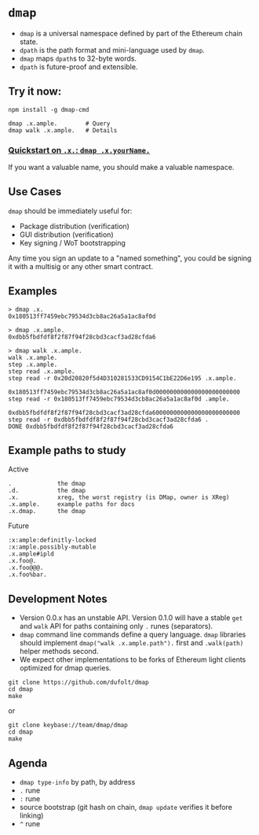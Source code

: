 `dmap`
===

* `dmap` is a universal namespace defined by part of the Ethereum chain state.
* `dpath` is the path format and mini-language used by `dmap`.
* `dmap` maps `dpath`s to 32-byte words.
* `dpath` is future-proof and extensible.

Try it now:
---
```
npm install -g dmap-cmd

dmap .x.ample.        # Query
dmap walk .x.ample.   # Details
```

### [Quickstart on `.x.`: `dmap .x.yourName.`](https://github.com/dufolt/dmap/blob/master/doc/quickstart.md)

If you want a valuable name, you should make a valuable namespace.

Use Cases
---

`dmap` should be immediately useful for:

* Package distribution (verification)
* GUI distribution (verification)
* Key signing / WoT bootstrapping

Any time you sign an update to a "named something", you could be signing it with a multisig or any other smart contract.

Examples
---
```
> dmap .x.
0x180513ff7459ebc79534d3cb8ac26a5a1ac8af0d

> dmap .x.ample.
0xdbb5fbdfdf8f2f87f94f28cbd3cacf3ad28cfda6

> dmap walk .x.ample.
walk .x.ample.
step .x.ample.
step read .x.ample.
step read -r 0x20d20820f5d4D310281533CD9154C1bE22D6e195 .x.ample.
     0x180513ff7459ebc79534d3cb8ac26a5a1ac8af0d000000000000000000000000
step read -r 0x180513ff7459ebc79534d3cb8ac26a5a1ac8af0d .ample.
     0xdbb5fbdfdf8f2f87f94f28cbd3cacf3ad28cfda6000000000000000000000000
step read -r 0xdbb5fbdfdf8f2f87f94f28cbd3cacf3ad28cfda6 .
DONE 0xdbb5fbdfdf8f2f87f94f28cbd3cacf3ad28cfda6
```

Example paths to study
---

Active
```
.             the dmap
.d.           the dmap
.x.           xreg, the worst registry (is DMap, owner is XReg)
.x.ample.     example paths for docs
.x.dmap.      the dmap
```

Future
```
:x:ample:definitly-locked  
:x:ample.possibly-mutable 
.x.ample#ipld
.x.foo@.
.x.foo@@@.
.x.foo%bar.
```
Development Notes
---

* Version 0.0.x has an unstable API. Version 0.1.0 will have a stable `get` and `walk` API for paths containing only `.` runes (separators).
* `dmap` command line commands define a query language. `dmap` libraries should implement `dmap("walk .x.ample.path").` first and `.walk(path)` helper methods second.
* We expect other implementations to be forks of Ethereum light clients optimized for dmap queries.

```
git clone https://github.com/dufolt/dmap
cd dmap
make
```
or
```
git clone keybase://team/dmap/dmap
cd dmap
make
```



Agenda
---

* `dmap type-info` by path, by address
* `.` rune
* `:` rune
* source bootstrap (git hash on chain, `dmap update` verifies it before linking)
* `^` rune


